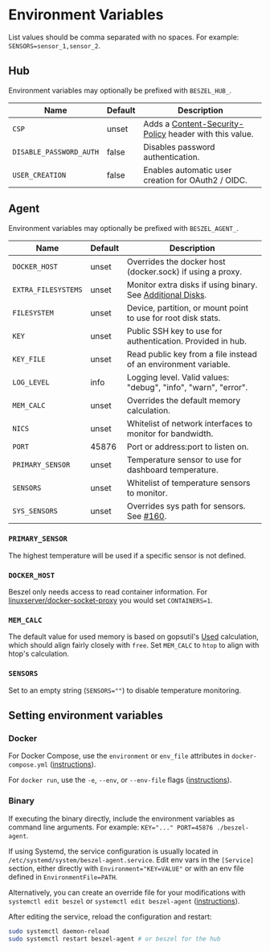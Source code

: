 # Environment Variables

List values should be comma separated with no spaces. For example: `SENSORS=sensor_1,sensor_2`.

## Hub

Environment variables may optionally be prefixed with `BESZEL_HUB_`.

| Name                    | Default | Description                                                                                                                                 |
| ----------------------- | ------- | ------------------------------------------------------------------------------------------------------------------------------------------- |
| `CSP`                   | unset   | Adds a [Content-Security-Policy](https://developer.mozilla.org/en-US/docs/Web/HTTP/Headers/Content-Security-Policy) header with this value. |
| `DISABLE_PASSWORD_AUTH` | false   | Disables password authentication.                                                                                                           |
| `USER_CREATION`         | false   | Enables automatic user creation for OAuth2 / OIDC.                                                                                          |

## Agent

Environment variables may optionally be prefixed with `BESZEL_AGENT_`.

| Name                | Default | Description                                                                                    |
| ------------------- | ------- | ---------------------------------------------------------------------------------------------- |
| `DOCKER_HOST`       | unset   | Overrides the docker host (docker.sock) if using a proxy.                                      |
| `EXTRA_FILESYSTEMS` | unset   | Monitor extra disks if using binary. See [Additional Disks](./additional-disks).               |
| `FILESYSTEM`        | unset   | Device, partition, or mount point to use for root disk stats.                                  |
| `KEY`               | unset   | Public SSH key to use for authentication. Provided in hub.                                     |
| `KEY_FILE`          | unset   | Read public key from a file instead of an environment variable.                                |
| `LOG_LEVEL`         | info    | Logging level. Valid values: "debug", "info", "warn", "error".                                 |
| `MEM_CALC`          | unset   | Overrides the default memory calculation.                                                      |
| `NICS`              | unset   | Whitelist of network interfaces to monitor for bandwidth.                                      |
| `PORT`              | 45876   | Port or address:port to listen on.                                                             |
| `PRIMARY_SENSOR`    | unset   | Temperature sensor to use for dashboard temperature.                                           |
| `SENSORS`           | unset   | Whitelist of temperature sensors to monitor.                                                   |
| `SYS_SENSORS`       | unset   | Overrides sys path for sensors. See [#160](https://github.com/henrygd/beszel/discussions/160). |

### `PRIMARY_SENSOR`

The highest temperature will be used if a specific sensor is not defined.

### `DOCKER_HOST`

Beszel only needs access to read container information. For [linuxserver/docker-socket-proxy](https://github.com/linuxserver/docker-socket-proxy) you would set `CONTAINERS=1`.

### `MEM_CALC`

The default value for used memory is based on gopsutil's [Used](https://pkg.go.dev/github.com/shirou/gopsutil/v4@v4.24.6/mem#VirtualMemoryStat) calculation, which should align fairly closely with `free`. Set `MEM_CALC` to `htop` to align with htop's calculation.

### `SENSORS`

Set to an empty string (`SENSORS=""`) to disable temperature monitoring.

## Setting environment variables

### Docker
For Docker Compose, use the `environment` or `env_file` attributes in `docker-compose.yml` ([instructions](https://docs.docker.com/compose/how-tos/environment-variables/set-environment-variables/)).

For `docker run`, use the `-e`, `--env`, or `--env-file` flags ([instructions](https://docs.docker.com/reference/cli/docker/container/run/#env)).

### Binary

If executing the binary directly, include the environment variables as command line arguments. For example: `KEY="..." PORT=45876 ./beszel-agent`.

If using Systemd, the service configuration is usually located in `/etc/systemd/system/beszel-agent.service`. Edit env vars in the `[Service]` section, either directly with `Environment="KEY=VALUE"` or with an env file defined in `EnvironmentFile=PATH`.

Alternatively, you can create an override file for your modifications with `systemctl edit beszel` or `systemctl edit beszel-agent` ([instructions](https://docs.fedoraproject.org/en-US/quick-docs/systemd-understanding-and-administering/#_modifying_existing_systemd_services)).

After editing the service, reload the configuration and restart:

```bash
sudo systemctl daemon-reload
sudo systemctl restart beszel-agent # or beszel for the hub
```
